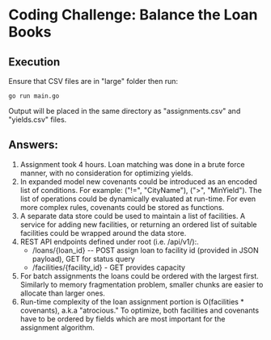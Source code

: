 # Coding Challenge: Balance the Loan Books

## Execution
Ensure that CSV files are in "large" folder then run:

```
go run main.go
```

Output will be placed in the same directory as "assignments.csv" and "yields.csv" files.


## Answers:

1. Assignment took 4 hours. Loan matching was done in a brute force manner, with no consideration for optimizing yields.
2. In expanded model new covenants could be introduced as an encoded list of conditions. For example: ("!=", "CityName"), (">", "MinYield"). The list of operations could be dynamically evaluated at run-time. For even more complex rules, covenants could be stored as functions.
3. A separate data store could be used to maintain a list of facilities. A service for adding new facilities, or returning an ordered list of suitable facilities could be wrapped around the data store.
4. REST API endpoints defined under root (i.e. /api/v1/):.
    - /loans/{loan_id} -- POST assign loan to facility id (provided in JSON payload), GET for status query
    - /facilities/{facility_id} - GET provides capacity
5. For batch assignments the loans could be ordered with the largest first. Similarly to memory fragmentation problem, smaller chunks are easier to allocate than larger ones.
6. Run-time complexity of the loan assignment portion is O(facilities * covenants), a.k.a "atrocious." To optimize, both facilities and covenants have to be ordered by fields which are most important for the assignment algorithm.